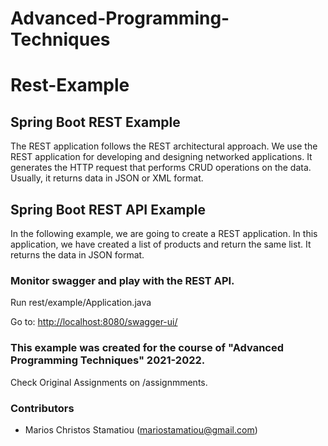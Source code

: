 # Advanced-Programming-Techniques
# Rest-Example
## Spring Boot REST Example
The REST application follows the REST architectural approach. We use the REST application for developing and designing networked applications. It generates the HTTP request that performs CRUD operations on the data. Usually, it returns data in JSON or XML format.

## Spring Boot REST API Example
In the following example, we are going to create a REST application. In this application, we have created a list of products and return the same list. It returns the data in JSON format.

### Monitor swagger and play with the REST API.

Run rest/example/Application.java

Go to:
[http://localhost:8080/swagger-ui/](http://localhost:8080/swagger-ui/)

### This example was created for the course of "Advanced Programming Techniques" 2021-2022.

Check Original Assignments on /assignmments. 

### Contributors 
* Marios Christos Stamatiou (mariostamatiou@gmail.com)
